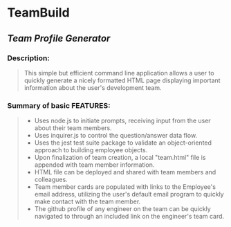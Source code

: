 # **TeamBuild**  
## *Team Profile Generator*  
  

### Description:
> This simple but efficient command line application allows a user to quickly generate a nicely formatted HTML page displaying important information about the user's development team.  

### Summary of basic FEATURES:
  > - Uses node.js to initiate prompts, receiving input from the user about their team members.  
  > - Uses inquirer.js to control the question/answer data flow.  
  > - Uses the jest test suite package to validate an object-oriented approach to building employee objects.  
  > - Upon finalization of team creation, a local "team.html" file is appended with team member information.
  > - HTML file can be deployed and shared with team members and colleagues.
  > - Team member cards are populated with links to the Employee's email address, utilizing the user's default email program to quickly make contact with the team member.
  > - The github profile of any engineer on the team can be quickly navigated to through an included link on the engineer's team card.